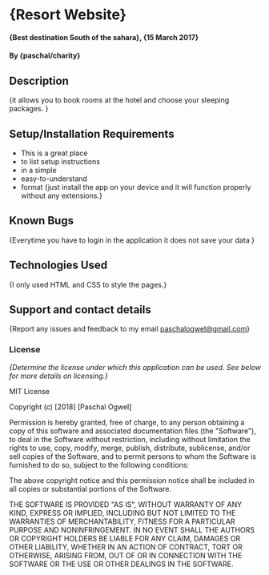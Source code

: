 # {Resort Website}
#### {Best destination South of the sahara}, {15 March 2017}
#### By **{paschal/charity}**
## Description
{it allows you to book rooms at the hotel and choose your sleeping packages. }
## Setup/Installation Requirements
* This is a great place
* to list setup instructions
* in a simple
* easy-to-understand
* format
{just install the app on your device and it will function properly without any extensions.}
## Known Bugs
{Everytime you have to login in the application it does not save your data }
## Technologies Used
{I only used HTML and CSS to style the pages.}
## Support and contact details
{Report any issues and feedback to my email paschalogwel@gmail.com}
### License
*{Determine the license under which this application can be used.  See below for more details on licensing.}*

MIT License

Copyright (c) [2018] [Paschal Ogwel]

Permission is hereby granted, free of charge, to any person obtaining a copy
of this software and associated documentation files (the "Software"), to deal
in the Software without restriction, including without limitation the rights
to use, copy, modify, merge, publish, distribute, sublicense, and/or sell
copies of the Software, and to permit persons to whom the Software is
furnished to do so, subject to the following conditions:

The above copyright notice and this permission notice shall be included in all
copies or substantial portions of the Software.

THE SOFTWARE IS PROVIDED "AS IS", WITHOUT WARRANTY OF ANY KIND, EXPRESS OR
IMPLIED, INCLUDING BUT NOT LIMITED TO THE WARRANTIES OF MERCHANTABILITY,
FITNESS FOR A PARTICULAR PURPOSE AND NONINFRINGEMENT. IN NO EVENT SHALL THE
AUTHORS OR COPYRIGHT HOLDERS BE LIABLE FOR ANY CLAIM, DAMAGES OR OTHER
LIABILITY, WHETHER IN AN ACTION OF CONTRACT, TORT OR OTHERWISE, ARISING FROM,
OUT OF OR IN CONNECTION WITH THE SOFTWARE OR THE USE OR OTHER DEALINGS IN THE
SOFTWARE.
